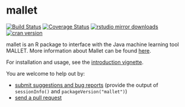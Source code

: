 mallet
======

[![Build Status](https://travis-ci.org/MansMeg/RMallet.svg?branch=master)](https://travis-ci.org/mimno/RMallet)
[![Coverage Status](https://coveralls.io/repos/MansMeg/RMallet/badge.svg)](https://coveralls.io/r/mimno/RMallet) [![rstudio mirror downloads](http://cranlogs.r-pkg.org/badges/grand-total/mallet)](https://github.com/metacran/cranlogs.app)
[![cran version](http://www.r-pkg.org/badges/version/mallet)](http://cran.rstudio.com/web/packages/mallet)

mallet is an R package to interface with the Java machine learning tool MALLET. More information about Mallet can be found [here](http://mallet.cs.umass.edu/).

For installation and usage, see the [introduction vignette](https://htmlpreview.github.io/?https://raw.githubusercontent.com/mimno/RMallet/master/mallet/inst/doc/mallet.html).  

You are welcome to help out by:

  * [submit suggestions and bug reports](https://github.com/mimno/RMallet/issues) (provide the output of `sessionInfo()` and `packageVersion("mallet")`)
  * [send a pull request](https://github.com/mimno/RMallet/)



